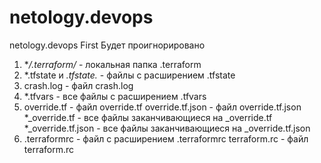 # netology.devops
netology.devops
First
Будет проигнорировано
1. **/.terraform/* - локальная папка .terraform
2. *.tfstate и *.tfstate.* - файлы с расширением .tfstate
3. crash.log - файл crash.log
4. *.tfvars  - все файлы с расширением .tfvars
5. override.tf - файл override.tf
   override.tf.json - файл override.tf.json
   *_override.tf - все файлы заканчивающиеся на _override.tf
   *_override.tf.json - все файлы заканчивающиеся на _override.tf.json
6. .terraformrc - файл с расширением .terraformrc
    terraform.rc - файл terraform.rc


